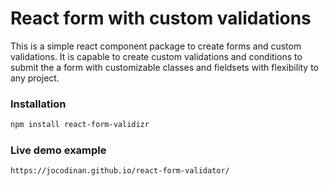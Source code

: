 # React form with custom validations
This is a simple react component package to create forms and custom validations. It is capable to create custom validations and conditions to submit the a form with customizable classes and fieldsets with flexibility to any project.

### Installation
```sh
npm install react-form-validizr
```

### Live demo example
```sh
https://jocodinan.github.io/react-form-validator/
```